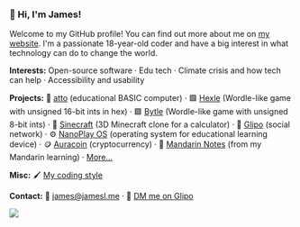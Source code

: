 ### 👋 Hi, I'm James!
Welcome to my GitHub profile! You can find out more about me on [my website](https://jamesl.me). I'm a passionate 18-year-old coder and have a big interest in what technology can do to change the world.

**Interests:** Open-source software · Edu tech · Climate crisis and how tech can help · Accessibility and usability

**Projects:** 💾 [atto](https://github.com/James-Livesey/atto) (educational BASIC computer) · 🟩 [Hexle](https://github.com/James-Livesey/hexle) (Wordle-like game with unsigned 16-bit ints in hex) · 🟩 [Bytle](https://github.com/James-Livesey/bytle) (Wordle-like game with unsigned 8-bit ints) · 🌳 [Sinecraft](https://github.com/James-Livesey/Sinecraft) (3D Minecraft clone for a calculator) · 💬 [Glipo](https://github.com/Glipo/glipo.github.io) (social network) · ⚙ [NanoPlay OS](https://github.com/NanoPlay/os) (operating system for educational learning device) · 🪙 [Auracoin](https://github.com/auroraenterprise/auracoin) (cryptocurrency) · 📔 [Mandarin Notes](https://github.com/James-Livesey/mandarin) (from my Mandarin learning) · [More...](https://github.com/James-Livesey?tab=repositories)

**Misc:** 🖌 [My coding style](https://github.com/James-Livesey/James-Livesey/blob/main/codestyle.md)

**Contact:** 📧 [james@jamesl.me](mailto:james@jamesl.me) · 💬 [DM me on Glipo](https://glipo.net/u/James)

<a href="https://donate.redcross.org.uk/appeal/ukraine-crisis-appeal"><img src="https://img.shields.io/badge/I%20support-Ukraine's%20independence-yellow?labelColor=005bbb&color=ffd500&style=flat"></a>
